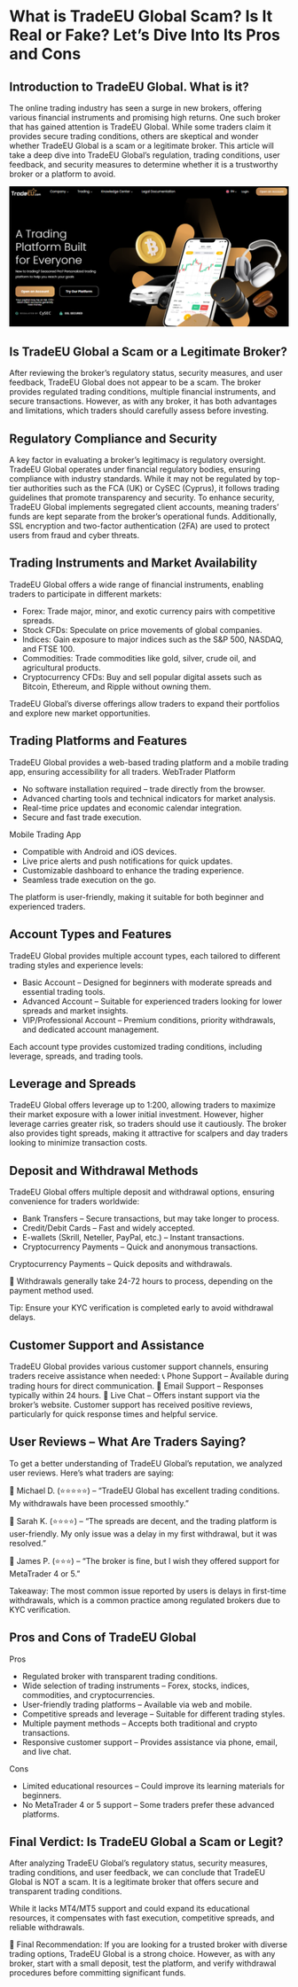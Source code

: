 What is TradeEU Global Scam? Is It Real or Fake? Let’s Dive Into Its Pros and Cons
======================================================

Introduction to TradeEU Global. What is it?
------------

The online trading industry has seen a surge in new brokers, offering various financial instruments and promising high returns. One such broker that has gained attention is TradeEU Global. While some traders claim it provides secure trading conditions, others are skeptical and wonder whether TradeEU Global is a scam or a legitimate broker.
This article will take a deep dive into TradeEU Global’s regulation, trading conditions, user feedback, and security measures to determine whether it is a trustworthy broker or a platform to avoid.




![image](https://github.com/Trader-review/TradeEU-scam-review/blob/6e9788f259e3a353a01e2960ff325220ad4753e0/tradeeu%20home%20page.png)

Is TradeEU Global a Scam or a Legitimate Broker?
--------------------

After reviewing the broker’s regulatory status, security measures, and user feedback, TradeEU Global does not appear to be a scam. The broker provides regulated trading conditions, multiple financial instruments, and secure transactions. However, as with any broker, it has both advantages and limitations, which traders should carefully assess before investing.


Regulatory Compliance and Security
-----------------------

A key factor in evaluating a broker’s legitimacy is regulatory oversight. TradeEU Global operates under financial regulatory bodies, ensuring compliance with industry standards. While it may not be regulated by top-tier authorities such as the FCA (UK) or CySEC (Cyprus), it follows trading guidelines that promote transparency and security.
To enhance security, TradeEU Global implements segregated client accounts, meaning traders’ funds are kept separate from the broker’s operational funds. Additionally, SSL encryption and two-factor authentication (2FA) are used to protect users from fraud and cyber threats.


Trading Instruments and Market Availability
-----------------

TradeEU Global offers a wide range of financial instruments, enabling traders to participate in different markets:
- Forex: Trade major, minor, and exotic currency pairs with competitive spreads.
- Stock CFDs: Speculate on price movements of global companies.
- Indices: Gain exposure to major indices such as the S&P 500, NASDAQ, and FTSE 100.
- Commodities: Trade commodities like gold, silver, crude oil, and agricultural products.
- Cryptocurrency CFDs: Buy and sell popular digital assets such as Bitcoin, Ethereum, and Ripple without owning them.

TradeEU Global’s diverse offerings allow traders to expand their portfolios and explore new market opportunities.


Trading Platforms and Features
-------------------

TradeEU Global provides a web-based trading platform and a mobile trading app, ensuring accessibility for all traders.
WebTrader Platform
- No software installation required – trade directly from the browser.
- Advanced charting tools and technical indicators for market analysis.
- Real-time price updates and economic calendar integration.
- Secure and fast trade execution.

Mobile Trading App
- Compatible with Android and iOS devices.
- Live price alerts and push notifications for quick updates.
- Customizable dashboard to enhance the trading experience.
- Seamless trade execution on the go.

The platform is user-friendly, making it suitable for both beginner and experienced traders.

Account Types and Features
-------------

TradeEU Global provides multiple account types, each tailored to different trading styles and experience levels:

- Basic Account – Designed for beginners with moderate spreads and essential trading tools.
-  Advanced Account – Suitable for experienced traders looking for lower spreads and market insights.
-  VIP/Professional Account – Premium conditions, priority withdrawals, and dedicated account management.

Each account type provides customized trading conditions, including leverage, spreads, and trading tools.


Leverage and Spreads
------------------------

TradeEU Global offers leverage up to 1:200, allowing traders to maximize their market exposure with a lower initial investment. However, higher leverage carries greater risk, so traders should use it cautiously.
The broker also provides tight spreads, making it attractive for scalpers and day traders looking to minimize transaction costs.


Deposit and Withdrawal Methods
------------------------

TradeEU Global offers multiple deposit and withdrawal options, ensuring convenience for traders worldwide:
- Bank Transfers – Secure transactions, but may take longer to process.
- Credit/Debit Cards – Fast and widely accepted.
- E-wallets (Skrill, Neteller, PayPal, etc.) – Instant transactions.
- Cryptocurrency Payments – Quick and anonymous transactions.

Cryptocurrency Payments – Quick deposits and withdrawals.

🚨 Withdrawals generally take 24-72 hours to process, depending on the payment method used.

Tip: Ensure your KYC verification is completed early to avoid withdrawal delays.


Customer Support and Assistance
------------------------

TradeEU Global provides various customer support channels, ensuring traders receive assistance when needed:
📞 Phone Support – Available during trading hours for direct communication.
 📧 Email Support – Responses typically within 24 hours.
 💬 Live Chat – Offers instant support via the broker’s website.
Customer support has received positive reviews, particularly for quick response times and helpful service.


User Reviews – What Are Traders Saying?
------------------------

To get a better understanding of TradeEU Global’s reputation, we analyzed user reviews. Here’s what traders are saying:

💬 Michael D. (⭐⭐⭐⭐⭐) – “TradeEU Global has excellent trading conditions. My withdrawals have been processed smoothly.”

💬 Sarah K. (⭐⭐⭐⭐) – “The spreads are decent, and the trading platform is user-friendly. My only issue was a delay in my first withdrawal, but it was resolved.”

💬 James P. (⭐⭐⭐) – “The broker is fine, but I wish they offered support for MetaTrader 4 or 5.”

Takeaway: The most common issue reported by users is delays in first-time withdrawals, which is a common practice among regulated brokers due to KYC verification.


Pros and Cons of TradeEU Global
------------------------

Pros
- Regulated broker with transparent trading conditions.
- Wide selection of trading instruments – Forex, stocks, indices, commodities, and cryptocurrencies.
- User-friendly trading platforms – Available via web and mobile.
- Competitive spreads and leverage – Suitable for different trading styles.
- Multiple payment methods – Accepts both traditional and crypto transactions.
- Responsive customer support – Provides assistance via phone, email, and live chat.

Cons
- Limited educational resources – Could improve its learning materials for beginners.
- No MetaTrader 4 or 5 support – Some traders prefer these advanced platforms.

Final Verdict: Is TradeEU Global a Scam or Legit?
------------------------

After analyzing TradeEU Global’s regulatory status, security measures, trading conditions, and user feedback, we can conclude that TradeEU Global is NOT a scam. It is a legitimate broker that offers secure and transparent trading conditions.

While it lacks MT4/MT5 support and could expand its educational resources, it compensates with fast execution, competitive spreads, and reliable withdrawals.

🚨 Final Recommendation: If you are looking for a trusted broker with diverse trading options, TradeEU Global is a strong choice. However, as with any broker, start with a small deposit, test the platform, and verify withdrawal procedures before committing significant funds.

